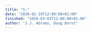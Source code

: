 ```yaml
---
title: "S."
date: "2020-01-19T12:00:00+01:00"
finished: "2020-03-03T12:00:00+01:00"
author: "J.J. Abrams, Doug Dorst"
---
```

